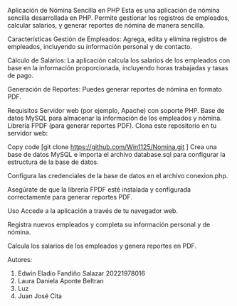 Aplicación de Nómina Sencilla en PHP
Esta es una aplicación de nómina sencilla desarrollada en PHP. Permite gestionar los registros de empleados, calcular salarios, y generar reportes de nómina de manera sencilla.

Características
Gestión de Empleados: Agrega, edita y elimina registros de empleados, incluyendo su información personal y de contacto.

Cálculo de Salarios: La aplicación calcula los salarios de los empleados con base en la información proporcionada, incluyendo horas trabajadas y tasas de pago.

Generación de Reportes: Puedes generar reportes de nómina en formato PDF.

Requisitos
Servidor web (por ejemplo, Apache) con soporte PHP.
Base de datos MySQL para almacenar la información de los empleados y nómina.
Librería FPDF (para generar reportes PDF).
Clona este repositorio en tu servidor web:

Copy code
[git clone https://github.com/Win1125/Nomina.git ]
Crea una base de datos MySQL e importa el archivo database.sql para configurar la estructura de la base de datos.

Configura las credenciales de la base de datos en el archivo conexion.php.

Asegúrate de que la librería FPDF esté instalada y configurada correctamente para generar reportes PDF.

Uso
Accede a la aplicación a través de tu navegador web.

Registra nuevos empleados y completa su información personal y de nómina.

Calcula los salarios de los empleados y genera reportes en PDF.

Autores:
1. Edwin Eladio Fandiño Salazar 20221978016
2. Laura Daniela Aponte Beltran
3. Luz
4. Juan José Cita
